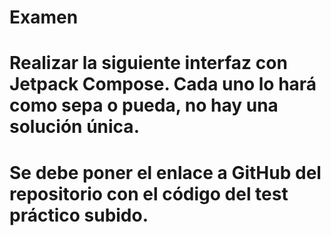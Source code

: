 # Examen

# Realizar la siguiente interfaz con Jetpack Compose. Cada uno lo hará como sepa o pueda, no hay una solución única.



# Se debe poner el enlace a GitHub del repositorio con el código del test práctico subido.

